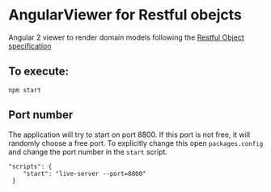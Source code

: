 # AngularViewer for Restful obejcts
Angular 2 viewer to render domain models following the [Restful Object specification]("http://www.restfulobjects.org/")

 ## To execute:
    npm start 

## Port number
The application will try to start on port 8800. If this port is not free, it will randomly choose a free port.
To explicitly change this open `packages.config` and change the port number in the `start` script.

    "scripts": {
        "start": "live-server --port=8800"
     }